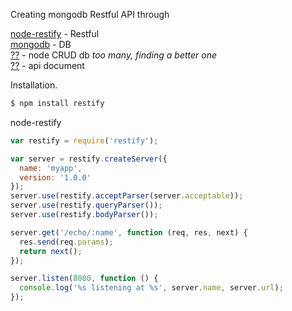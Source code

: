 
Creating mongodb Restful API through

[node-restify](https://github.com/mcavage/node-restify) - Restful <br/>
[mongodb](http://www.mongodb.org/) - DB <br/>
[??](??) - node CRUD db *too many, finding a better one* <br/>
[??](??) - api document

Installation.

```bash
$ npm install restify
```
node-restify

```javascript
var restify = require('restify');

var server = restify.createServer({
  name: 'myapp',
  version: '1.0.0'
});
server.use(restify.acceptParser(server.acceptable));
server.use(restify.queryParser());
server.use(restify.bodyParser());

server.get('/echo/:name', function (req, res, next) {
  res.send(req.params);
  return next();
});

server.listen(8080, function () {
  console.log('%s listening at %s', server.name, server.url);
});
```



